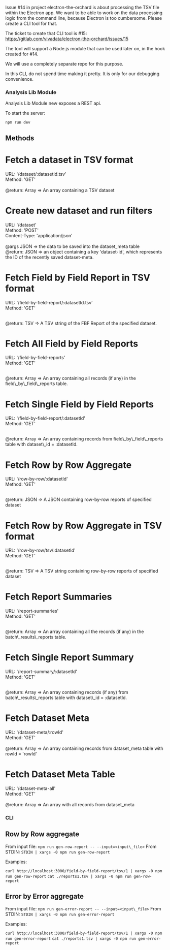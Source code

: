 Issue #14 in project electron-the-orchard is about processing the TSV file within the Electron app. We want to be able to work on the data processing logic from the command line, because Electron is too cumbersome. Please create a CLI tool for that.

The ticket to create that CLI tool is #15:
https://gitlab.com/vivadata/electron-the-orchard/issues/15

The tool will support a Node.js module that can be used later on, in the hook created for #14.

We will use a completely separate repo for this purpose.

In this CLI, do not spend time making it pretty. It is only for our debugging convenience.


### Analysis Lib Module

Analysis Lib Module new exposes a REST api.

To start the server:

`
npm run dev
`

## Methods

# Fetch a dataset in TSV format

URL: '/dataset/:datasetId.tsv'<br />
Method: 'GET'<br />
<br />
@return: Array => An array containing a TSV dataset

# Create new dataset and run filters

URL: '/dataset' <br />
Method: 'POST' <br />
Content-Type: 'application/json' <br />
<br />
@args JSON => the data to be saved into the dataset\_meta table <br />
@return: JSON => an object containing a key 'dataset-id', which
represents the ID of the recently saved dataset-meta.

# Fetch Field by Field Report in TSV format

URL: '/field-by-field-report/:datasetId.tsv'<br />
Method: 'GET'<br />

<br />
@return: TSV => A TSV string of the FBF Report of the specified dataset.

# Fetch All Field by Field Reports

URL: '/field-by-field-reports' <br />
Method: 'GET' <br />

<br />
@return: Array => An array containing all records (if any) in the
field\_by\_field\_reports table.

# Fetch Single Field by Field Reports

URL: '/field-by-field-report/:datasetId'<br />
Method: 'GET'<br />

<br />
@return: Array => An array containing records from field\_by\_field\_reports table
with dataset\_id = :datasetId.

# Fetch Row by Row Aggregate

URL: '/row-by-row/:datasetId'<br />
Method: 'GET'<br />

<br />
@return: JSON => A JSON containing row-by-row reports of specified dataset

# Fetch Row by Row Aggregate in TSV format

URL: '/row-by-row/tsv/:datasetId'<br />
Method: 'GET'<br />

<br />
@return: TSV => A TSV string containing row-by-row reports of specified dataset

# Fetch Report Summaries

URL: '/report-summaries'<br />
Method: 'GET'<br />

<br />
@return: Array => An array containing all the records (if any) in the
batch\_results\_reports table.

# Fetch Single Report Summary

URL: '/report-summary/:datasetId'<br />
Method: 'GET'<br />

<br />
@return: Array => An array containing records (if any) from batch\_results\_reports table with dataset\_id = :datasetId.

# Fetch Dataset Meta

URL: '/dataset-meta/:rowId'<br />
Method: 'GET'<br />
<br />
@return: Array => An array containing records from dataset\_meta table with rowId = 'rowId'

# Fetch Dataset Meta Table

URL: '/dataset-meta-all'<br />
Method: 'GET'<br />
<br />
@return: Array => An array with all records from dataset\_meta

### CLI

## Row by Row aggregate

From input file: `npm run gen-row-report -- --input=<input\_file>`
From STDIN: `STDIN | xargs -0 npm run gen-row-report`

Examples:

`curl http://localhost:3000/field-by-field-report/tsv/1 | xargs -0 npm run gen-row-report`
`cat ./reports1.tsv | xargs -0 npm run gen-row-report`

## Error by Error aggregate

From input file: `npm run gen-error-report -- --input=<input\_file>`
From STDIN: `STDIN | xargs -0 npm run gen-error-report`

Examples:

`curl http://localhost:3000/field-by-field-report/tsv/1 | xargs -0 npm run gen-error-report`
`cat ./reports1.tsv | xargs -0 npm run gen-error-report`
